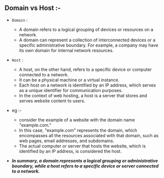 ## Domain  vs  Host :-
- `Domain` :
    - A domain refers to a logical grouping of devices or resources on a network.
    - A domain can represent a collection of interconnected devices or a specific administrative boundary. For example, a company may have its own domain for internal network resources.

- `Host` :
    - A host, on the other hand, refers to a specific device or computer connected to a network.
    - It can be a physical machine or a virtual instance. 
    - Each host on a network is identified by an IP address, which serves as a unique identifier for communication purposes. 
    - In the context of web hosting, a host is a server that stores and serves website content to users.
- eg :-
    - consider the example of a website with the domain name "example.com." 
    - In this case, "example.com" represents the domain, which encompasses all the resources associated with that domain, such as web pages, email addresses, and subdomains. 
    - The actual computer or server that hosts the website, which is identified by an IP address, is considered the host.
- ***In summary, a domain represents a logical grouping or administrative boundary, while a host refers to a specific device or server connected to a network.***